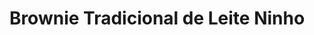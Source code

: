 ---
title: Brownie Tradicional de Leite Ninho
description: 
category: Brownies
subcategory: Tradicional
flavor: Leite Ninho
price: 16
---